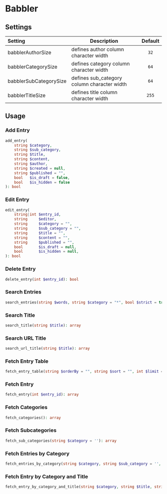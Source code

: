 # Babbler

## Settings

| Setting                | Description                                 | Default |
|:-----------------------|---------------------------------------------|:-------:|
| babblerAuthorSize      | defines author column character width       |  `32`   | 
| babblerCategorySize    | defines  category column character width    |  `64`   | 
| babblerSubCategorySize | defines sub_category column character width |  `64`   | 
| babblerTitleSize       | defines title column character width        |  `255`  |

## Usage

### Add Entry

```php
add_entry(
    string $category,
    string $sub_category,
    string $title,
    string $content,
    string $author,
    string $created = null,
    string $published = "",
    bool   $is_draft = false,
    bool   $is_hidden = false
): bool
```

### Edit Entry

```php
edit_entry(
    string|int $entry_id,
    string     $editor,
    string     $category = "",
    string     $sub_category = "",
    string     $title = "",
    string     $content = "",
    string     $published = "",
    bool       $is_draft = null,
    bool       $is_hidden = null,
): bool
```

### Delete Entry

```php
delete_entry(int $entry_id): bool
```

### Search Entries

```php
search_entries(string $words, string $category = "*", bool $strict = true, int $buffer = 100): array
```

### Search Title

```php
search_title(string $title): array
```

### Search URL Title

```php
search_url_title(string $title): array
```

### Fetch Entry Table

```php
fetch_entry_table(string $orderBy = "", string $sort = "", int $limit = 50, int $start = 0): array
```

### Fetch Entry

```php
fetch_entry(int $entry_id): array
```

### Fetch Categories

```php
fetch_categories(): array
```

### Fetch Subcategories

```php
fetch_sub_categories(string $category = ''): array
```

### Fetch Entries by Category

```php
fetch_entries_by_category(string $category, string $sub_category = '', string $order_by = 'created', string $sort = '', int $start = 0, int $limit = 10): array
```

### Fetch Entry by Category and Title

```php
fetch_entry_by_category_and_title(string $category, string $title, string $sub_category = ''): array
```